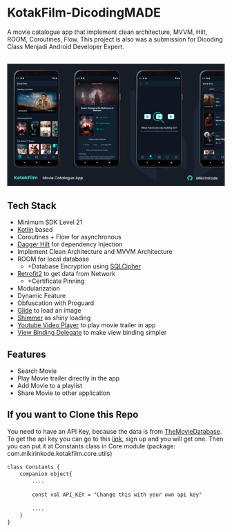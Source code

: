 # KotakFilm-DicodingMADE
A movie catalogue app that implement clean architecture, MVVM, Hilt, ROOM, Coroutines, Flow. This project is also was a submission for Dicoding Class Menjadi Android Developer Expert.

<br>

<img src="https://github.com/mikirinkode/KotakFilm-DicodingMADE/blob/master/previews/kotakfilm_preview.png" alt="KotakFilm Preview">

## Tech Stack
- Minimum SDK Level 21
- <a href="https://kotlinlang.org/">Kotlin</a> based
- Coroutines + Flow for asynchronous
- <a href="https://dagger.dev/hilt/">Dagger Hilt</a> for dependency Injection
- Implement Clean Architecture and MVVM Architecture
- <a href="https://developer.android.com/reference/android/arch/persistence/room/RoomDatabase"></a>ROOM for local database
  - +Database Encryption using <a href="https://github.com/sqlcipher/sqlcipher">SQLCipher</a>
- <a href="https://github.com/square/retrofit">Retrofit2</a> to get data from Network
  - +Certificate Pinning
- Modularization
- Dynamic Feature
- Obfuscation with Proguard
- <a href="https://github.com/bumptech/glide">Glide</a> to load an image
- <a href="https://github.com/facebook/shimmer-android">Shimmer</a> as shiny loading
- <a href="https://github.com/PierfrancescoSoffritti/android-youtube-player">Youtube Video Player</a> to play movie trailer in app
- <a href="https://github.com/androidbroadcast/ViewBindingPropertyDelegate">View Binding Delegate</a> to make view binding simpler

## Features
- Search Movie
- Play Movie trailer directly in the app
- Add Movie to a playlist
- Share Movie to other application

## If you want to Clone this Repo
You need to have an API Key, because the data is from <a href="https://www.themoviedb.org/">TheMovieDatabase</a>. To get the api key you can go to this <a href="https://developers.themoviedb.org/3/">link</a>, sign up and you will get one. Then you can put it at Constants class in Core module (package: com.mikirinkode.kotakfilm.core.utils)
```
class Constants {
    companion object{
        ....
        
        const val API_KEY = "Change this with your own api key"
        
        ....
    }
}
```
